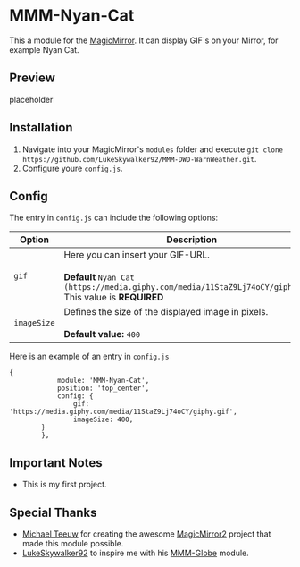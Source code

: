 MMM-Nyan-Cat
===================
This a module for the [MagicMirror](https://github.com/MichMich/MagicMirror). It can display GIF´s on your Mirror, for example Nyan Cat. 

## Preview

placeholder

## Installation
1. Navigate into your MagicMirror's `modules` folder and execute `git clone https://github.com/LukeSkywalker92/MMM-DWD-WarnWeather.git`. 
2. Configure youre `config.js`.



## Config
The entry in `config.js` can include the following options:

|Option|Description|
|---|---|
|`gif`|Here you can insert your GIF-URL.<br><br>**Default** `Nyan Cat (https://media.giphy.com/media/11StaZ9Lj74oCY/giphy.gif)`<br>This value is **REQUIRED**|
|`imageSize`|Defines the size of the displayed image in pixels. <br><br>**Default value:** `400`|

Here is an example of an entry in `config.js`
```
{
			module: 'MMM-Nyan-Cat', 
			position: 'top_center', 
			config: {
				gif: 'https://media.giphy.com/media/11StaZ9Lj74oCY/giphy.gif',
				imageSize: 400, 		
		}
		},
```

## Important Notes
- This is my first project. 

## Special Thanks
- [Michael Teeuw](https://github.com/MichMich) for creating the awesome [MagicMirror2](https://github.com/MichMich/MagicMirror/tree/develop) project that made this module possible.
- [LukeSkywalker92](https://github.com/LukeSkywalker92) to inspire me with his [MMM-Globe](https://github.com/LukeSkywalker92/MMM-Globe) module.

